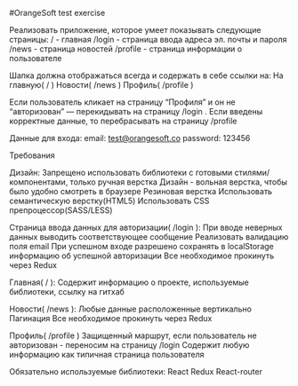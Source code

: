 #OrangeSoft test exercise 

Реализовать приложение, которое умеет показывать следующие страницы:
 /  - главная
 /login  - страница ввода адреса эл. почты и пароля
 /news  - страница новостей
 /profile  - страница информации о пользователе

Шапка должна отображаться всегда и содержать в себе ссылки на:
На главную( / )
Новости( /news )
Профиль( /profile )

Если пользователь кликает на страницу “Профиля” и он не “авторизован” — перекидывать на страницу  /login . Если введены корректные данные, то перебрасывать на страницу  /profile 

Данные для входа:
email: test@orangesoft.co
password: 123456

Требования

Дизайн:
Запрещено использовать библиотеки с готовыми стилями/компонентами, только ручная верстка
Дизайн - вольная верстка, чтобы было удобно смотреть в браузере
Резиновая верстка
Использовать семантическую верстку(HTML5)
Использовать CSS препроцессор(SASS/LESS)

Страница ввода данных для авторизации( /login ):
При вводе неверных данных выводить соответствующее сообщение
Реализовать валидацию поля email
При успешном входе разрешено сохранять в localStorage информацию об успешной авторизации
Все необходимое прокинуть через Redux

Главная( / ):
Содержит информацию о проекте, используемые библиотеки, ссылку на гитхаб

Новости( /news ):
Любые данные расположенные вертикально
Пагинация
Все необходимое прокинуть через Redux

Профиль( /profile )
Защищенный маршрут, если пользователь не авторизован - переносим на страницу  /login 
Содержит любую информацию как типичная страница пользователя

Обязательно используемые библиотеки:
React
Redux
React-router


